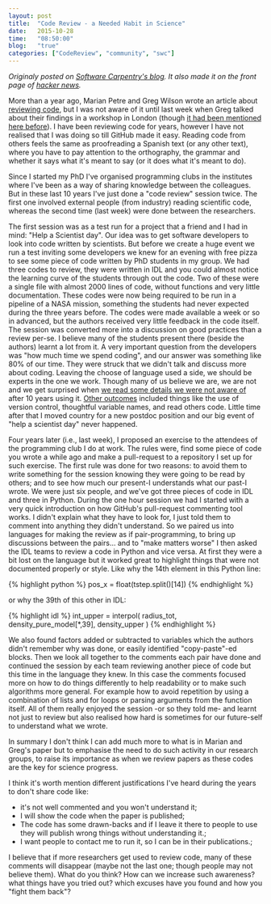 ```yaml
---
layout: post
title:  "Code Review - a Needed Habit in Science"
date:   2015-10-28
time:   "08:50:00"
blog:   "true"
categories: ["CodeReview", "community", "swc"]
---
```


_Originaly posted on [Software Carpentry's blog][swc_blog]. It also made it on the
front page of [hacker news][hn_discussion]._

More than a year ago, Marian Petre and Greg Wilson wrote an article
about [reviewing code][gwilson_review], but I was not aware of it until last week when
Greg talked about their findings in a workshop in London (though [it
had been mentioned here before][swc_review]). I have been reviewing code for
years, however I have not realised that I was doing so till GitHub
made it easy. Reading code from others feels the same as proofreading
a Spanish text (or any other text), where you have to pay attention
to the orthography, the grammar and whether it says what it's meant
to say (or it does what it's meant to do).

Since I started my PhD I've organised programming clubs in the
institutes where I've been as a way of sharing knowledge between the
colleagues. But in these last 10 years I've just done a "code review"
session twice. The first one involved external people (from industry)
reading scientific code, whereas the second time (last week) were done
between the researchers.

The first session was as a test run for a project that a friend and I
had in mind: "Help a Scientist day". Our idea was to get software
developers to look into code written by scientists. But before we
create a huge event we run a test inviting some developers we knew for
an evening with free pizza to see some piece of code written by PhD
students in my group. We had three codes to review, they were written
in IDL and you could almost notice the learning curve of the students
through out the code. Two of these were a single file with almost 2000
lines of code, without functions and very little documentation. These
codes were now being required to be run in a pipeline of a NASA
mission, something the students had never expected during the three
years before. The codes were made available a week or so in advanced,
but the authors received very little feedback in the code itself. The
session was converted more into a discussion on good practices than a
review per-se. I believe many of the students present there (beside
the authors) learnt a lot from it. A very important question from the
developers was "how much time we spend coding", and our answer was
something like 80% of our time. They were struck that we didn't talk
and discuss more about coding. Leaving the choose of language used a
side, we should be experts in the one we work. Though many of us
believe we are, we are not and we get surprised when [we read some
details we were not aware of][idl_horror] after 10 years using it.
[Other outcomes][tcd_review]
included things like the use of version control, thoughtful variable
names, and read others code. Little time after that I moved country
for a new postdoc position and our big event of "help a scientist day"
never happened.

Four years later (i.e., last week), I proposed an exercise to the
attendees of the programming club I do at work. The rules were, find
some piece of code you wrote a while ago and make a pull-request to a
repository I set up for such exercise. The first rule was done for two
reasons: to avoid them to write something for the session knowing they
were going to be read by others; and to see how much our present-I
understands what our past-I wrote. We were just six people, and we've
got three pieces of code in IDL and three in Python. During the one
hour session we had I started with a very quick introduction on how
GitHub's pull-request commenting tool works. I didn't explain what
they have to look for, I just told them to comment into anything they
didn't understand. So we paired us into languages for making the
review as if pair-programming, to bring up discussions between the
pairs... and to "make matters worse" I then asked the IDL teams to
review a code in Python and vice versa. At first they were a bit lost
on the language but it worked great to highlight things that were not
documented properly or style. Like why the 14th element in this Python
line:

{% highlight python %}
pos_x = float(tstep.split()[14])
{% endhighlight %}

or why the 39th of this other in IDL:

{% highlight idl %}
int_upper = interpol(  radius_tot, density_pure_model[*,39], density_upper )
{% endhighlight %}

We also found factors added or subtracted to variables which the
authors didn't remember why was done, or easily identified
"copy-paste"-ed blocks. Then we look all together to the comments each
pair have done and continued the session by each team reviewing
another piece of code but this time in the language they knew. In this
case the comments focused more on how to do things differently to help
readability or to make such algorithms more general. For example how
to avoid repetition by using a combination of lists and for loops or
parsing arguments from the function itself. All of them really enjoyed
the session -or so they told me- and learnt not just to review but
also realised how hard is sometimes for our future-self to understand
what we wrote.

In summary I don't think I can add much more to what is in Marian and
Greg's paper but to emphasise the need to do such activity in our
research groups, to raise its importance as when we review papers as
these codes are the key for science progress.

I think it's worth mention different justifications I've heard during
the years to don't share code like:

 - it's not well commented and you won't understand it;
 - I will show the code when the paper is published;
 - The code has some drawn-backs and if I leave it there to people to use they will publish wrong things without understanding it.;
 - I want people to contact me to run it, so I can be in their publications.; 

I believe that if more researchers get used to review code, many of
these comments will disappear (maybe not the last one; though people
may not believe them). What do you think? How can we increase such
awareness? what things have you tried out? which excuses have you
found and how you "fight them back"?

[swc_blog]: http://software-carpentry.org/blog/2015/10/code-review-habit.html
[hn_discussion]: https://news.ycombinator.com/item?id=10475666
[gwilson_review]: http://arxiv.org/abs/1407.5648
[swc_review]: http://software-carpentry.org/blog/2014/01/code-review-round-2.html
[idl_horror]: http://phpmanualmasterpieces.tumblr.com/post/66992896812/language-field-trip-idl
[tcd_review]: http://www.roundcrisis.com/2011/11/22/programming-science/
